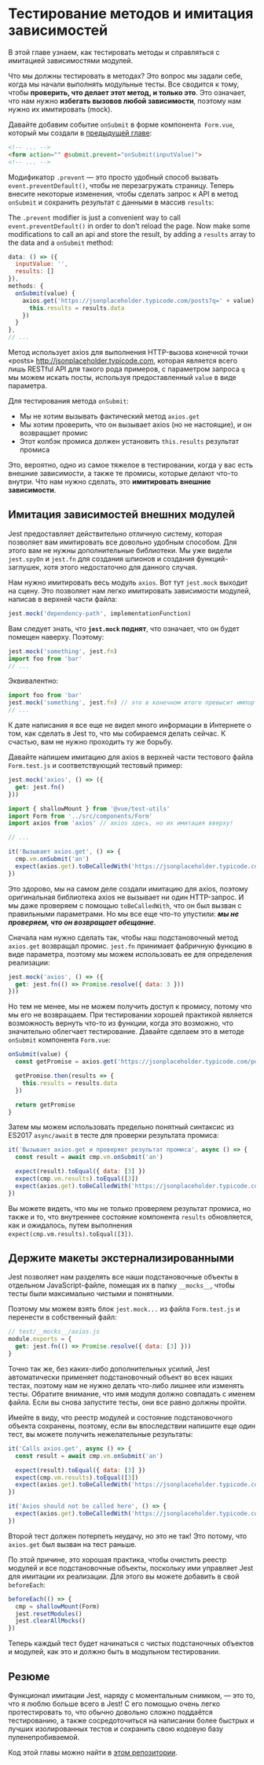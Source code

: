 # Тестирование методов и имитация зависимостей

В этой главе узнаем, как тестировать методы и справляться с имитацией зависимостями модулей.

Что мы должны тестировать в методах? Это вопрос мы задали себе, когда мы начали выполнять модульные тесты. Все сводится к тому, чтобы **проверить, что делает этот метод, и только это**. Это означает, что нам нужно **избегать вызовов любой зависимости**, поэтому нам нужно их имитировать (mock).

Давайте добавим событие `onSubmit` в форме компонента` Form.vue`, который мы создали в [предыдущей главе](#chapter-5):

```html
<!-- ... -->
<form action="" @submit.prevent="onSubmit(inputValue)">
<!-- ... -->
```

Модификатор `.prevent` — это просто удобный способ вызвать `event.preventDefault()`, чтобы не перезагружать страницу. Теперь внесите некоторые изменения, чтобы сделать запрос к API в метод `onSubmit` и сохранить результат с данными в массив `results`:

The `.prevent` modifier is just a convenient way to call `event.preventDefault()` in order to don't reload the page. Now make some modifications to call an api and store the result, by adding a `results` array to the data and a `onSubmit` method:

```javascript
data: () => ({
  inputValue: '',
  results: []
}),
methods: {
  onSubmit(value) {
    axios.get('https://jsonplaceholder.typicode.com/posts?q=' + value).then(results => {
      this.results = results.data
    })
  }
},
// ...
```

Метод использует axios для выполнения HTTP-вызова конечной точки «posts» <http://jsonplaceholder.typicode.com>, которая является всего лишь RESTful API для такого рода примеров, с параметром запроса `q` мы можем искать посты, используя предоставленный `value` в виде параметра.

Для тестирования метода `onSubmit`:

- Мы не хотим вызывать фактический метод `axios.get`
- Мы хотим проверить, что он вызывает axios (но не настоящие), и он возвращает промис
- Этот колбэк промиса должен установить `this.results` результат промиса

Это, вероятно, одно из самое тяжелое в тестировании, когда у вас есть внешние зависимости, а также те промисы, которые делают что-то внутри. Что нам нужно сделать, это **имитировать внешние зависимости**.

## Имитация зависимостей внешних модулей

Jest предоставляет действительно отличную систему, которая позволяет вам имитировать все довольно удобным способом. Для этого вам не нужны дополнительные библиотеки. Мы уже видели `jest.spyOn` и `jest.fn` для создания шпионов и создания функций-заглушек, хотя этого недостаточно для данного случая.

Нам нужно имитировать весь модуль `axios`. Вот тут `jest.mock` выходит на сцену. Это позволяет нам легко имитировать зависимости модулей, написав в верхней части файла:

```javascript
jest.mock('dependency-path', implementationFunction)
```

Вам следует знать, что **`jest.mock` поднят**, что означает, что он будет помещен наверху. Поэтому:

```javascript
jest.mock('something', jest.fn)
import foo from 'bar'
// ...
```

Эквивалентно:

```javascript
import foo from 'bar'
jest.mock('something', jest.fn) // это в конечном итоге превысит импорт и все
// ...
```

К дате написания я все еще не видел много информации в Интернете о том, как сделать в Jest то, что мы собираемся делать сейчас. К счастью, вам не нужно проходить ту же борьбу.

Давайте напишем имитацию для axios в верхней части тестового файла `Form.test.js` и соответствующий тестовый пример:

```javascript
jest.mock('axios', () => ({
  get: jest.fn()
}))

import { shallowMount } from '@vue/test-utils'
import Form from '../src/components/Form'
import axios from 'axios' // axios здесь, но их имитация вверху!

// ...

it('Вызывает axios.get', () => {
  cmp.vm.onSubmit('an')
  expect(axios.get).toBeCalledWith('https://jsonplaceholder.typicode.com/posts?q=an')
})
```

Это здорово, мы на самом деле создали имитацию для axios, поэтому оригинальная библиотека axios не вызывает ни один HTTP-запрос. И мы даже проверяем с помощью `toBeCalledWith`, что он был вызван с правильными параметрами. Но мы все еще что-то упустили: **_мы не проверяем, что он возвращает обещание_**.

Сначала нам нужно сделать так, чтобы наш подстановочный метод `axios.get` возвращал промис. `jest.fn` принимает фабричную функцию в виде параметра, поэтому мы можем использовать ее для определения реализации:

```javascript
jest.mock('axios', () => ({
  get: jest.fn(() => Promise.resolve({ data: 3 }))
}))
```

Но тем не менее, мы не можем получить доступ к промису, потому что мы его не возвращаем. При тестировании хорошей практикой является возможность вернуть что-то из функции, когда это возможно, что значительно облегчает тестирование. Давайте сделаем это в методе `onSubmit` компонента `Form.vue`:

```javascript
onSubmit(value) {
  const getPromise = axios.get('https://jsonplaceholder.typicode.com/posts?q=' + value)

  getPromise.then(results => {
    this.results = results.data
  })

  return getPromise
}
```

Затем мы можем использовать предельно понятный синтаксис из ES2017 `async/await` в тесте для проверки результата промиса:

```javascript
it('Вызывает axios.get и проверяет результат промиса', async () => {
  const result = await cmp.vm.onSubmit('an')

  expect(result).toEqual({ data: [3] })
  expect(cmp.vm.results).toEqual([3])
  expect(axios.get).toBeCalledWith('https://jsonplaceholder.typicode.com/posts?q=an')
})
```

Вы можете видеть, что мы не только проверяем результат промиса, но также и то, что внутреннее состояние компонента `results` обновляется, как и ожидалось, путем выполнения `expect(cmp.vm.results).toEqual([3])`.

## Держите макеты экстернализированными

Jest позволяет нам разделять все наши подстановочные объекты в отдельном JavaScript-файле, помещая их в папку `__mocks__`, чтобы тесты были максимально чистыми и понятными.

Поэтому мы можем взять блок `jest.mock...` из файла `Form.test.js` и перенести в собственный файл:

```javascript
// test/__mocks__/axios.js
module.exports = {
  get: jest.fn(() => Promise.resolve({ data: [3] }))
}
```

Точно так же, без каких-либо дополнительных усилий, Jest автоматически применяет подстановочный объект во всех наших тестах, поэтому нам не нужно делать что-либо лишнее или изменять тесты. Обратите внимание, что имя модуля должно совпадать с именем файла. Если вы снова запустите тесты, они все равно должны пройти.

Имейте в виду, что реестр модулей и состояние подстановочного объекта сохранены, поэтому, если вы впоследствии напишите еще один тест, вы можете получить нежелательные результаты:

```javascript
it('Calls axios.get', async () => {
  const result = await cmp.vm.onSubmit('an')

  expect(result).toEqual({ data: [3] })
  expect(cmp.vm.results).toEqual([3])
  expect(axios.get).toBeCalledWith('https://jsonplaceholder.typicode.com/posts?q=an')
})

it('Axios should not be called here', () => {
  expect(axios.get).toBeCalledWith('https://jsonplaceholder.typicode.com/posts?q=an')
})
```

Второй тест должен потерпеть неудачу, но это не так! Это потому, что `axios.get` был вызван на тест раньше.

По этой причине, это хорошая практика, чтобы очистить реестр модулей и все подстановочные объекты, поскольку ими управляет Jest для имитации их реализации. Для этого вы можете добавить в свой `beforeEach`:

```javascript
beforeEach(() => {
  cmp = shallowMount(Form)
  jest.resetModules()
  jest.clearAllMocks()
})
```

Теперь каждый тест будет начинаться с чистых подстаночных объектов и модулей, как это и должно быть в модульном тестировании.

## Резюме

Функционал имитации Jest, наряду с моментальным снимком, — это то, что я люблю больше всего в Jest! С его помощью очень легко протестировать то, что обычно довольно сложно поддаётся тестированию, а также сосредоточиться на написании более быстрых и лучших изолированных тестов и сохранить свою кодовую базу пуленепробиваемой.

Код этой главы можно найти в [этом репозитории](https://github.com/alexjoverm/vue-testing-series/tree/Test-State-Computed-Properties-and-Methods-in-Vue-js-Components-with-Jest).